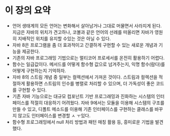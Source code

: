 # 이 장의 요약
- 언어 생태계의 모든 언어는 변화해서 살아남거나 그대로 머물면서 사라지게 된다. 지금은 자바의 위치가 견고하나, 코볼과 같은 언어의 선례를 떠올리면 자바가 영원히 지배적인 위치를 유지할 수있는 것은 아닐 수 있다.
- 자바 8은 프로그램을 좀 더 효과적이고 간결하게 구현할 수 있는 새로운 개념과 기능을 제공한다.
- 기존의 자바 프로그래밍 기법으로는 멀티코어 프로세서를 온전히 활용하기 어렵다.
- 함수는 일급값이다. 메서드를 어떻게 함수형 값으로 넘겨주는지, 익명 함수(람다)를 어떻게 구현하는지 기억하자.
- 자바 8의 스트림 개념 중 일부는 컬렉션에서 가져온 것이다. 스트림과 컬렉션을 적절하게 활용하면 스트림의 인수를 병렬로 처리할 수 있으며, 더 가독성이 좋은 코드를 구현할 수 있다.
- 기존 자바 기능으로는 대규모 컴포넌트 기반 프로그래밍과 진화하는 시스템의 인터페이스를 적절히 대응하기 어려웠다. 자바 9에서는 모듈을 이용해 시스템의 구조를 만들 수 있고, 디폴트 메소드를 이용해 기존 인터페이스를 구현하는 클래스를 바꾸지 않고도 인터페이스를 변경할 ㅅ ㅜ있다.
- 함수형 프로그래밍에서 null 처리 방법과 패턴 매칭 활용 등, 흥미로운 기법을 발견했다.
